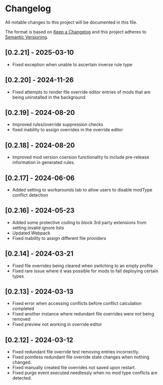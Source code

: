 # Changelog

All notable changes to this project will be documented in this file.

The format is based on [Keep a Changelog](http://keepachangelog.com/) and this project adheres to [Semantic Versioning](http://semver.org/).

## [0.2.21] - 2025-03-10

- Fixed exception when unable to ascertain inverse rule type

## [0.2.20] - 2024-11-26

- Fixed attempts to render file override editor entries of mods that are being uninstalled in the background.

## [0.2.19] - 2024-08-20

- Improved rules/override suppression checks
- fixed inability to assign overrides in the override editor

## [0.2.18] - 2024-08-20

- Improved mod version coersion functionality to include pre-release information in generated rules.

## [0.2.17] - 2024-06-06

- Added setting to workarounds tab to allow users to disable modType conflict detection

## [0.2.16] - 2024-05-23

- Added some protective coding to block 3rd party extensions from setting invalid ignore lists
- Updated Webpack
- Fixed inability to assign different file providers

## [0.2.14] - 2024-03-21

- Fixed file overrides being cleared when switching to an empty profile
- Fixed rare issue where it was possible for mods to fail deploying certain types

## [0.2.13] - 2024-03-13

- Fixed error when accessing conflicts before conflict calculation completed
- Fixed another instance where redundant file overrides were *not* being removed
- Fixed preview not working in override editor

## [0.2.12] - 2024-03-12

- Fixed redundant file override test removing entries incorrectly.
- Fixed pointless redundant file override state changes when nothing changed.
- Fixed manually created file overrides not saved upon restart.
- Fixed purge event executed needlessly when no mod type conflicts are detected.
